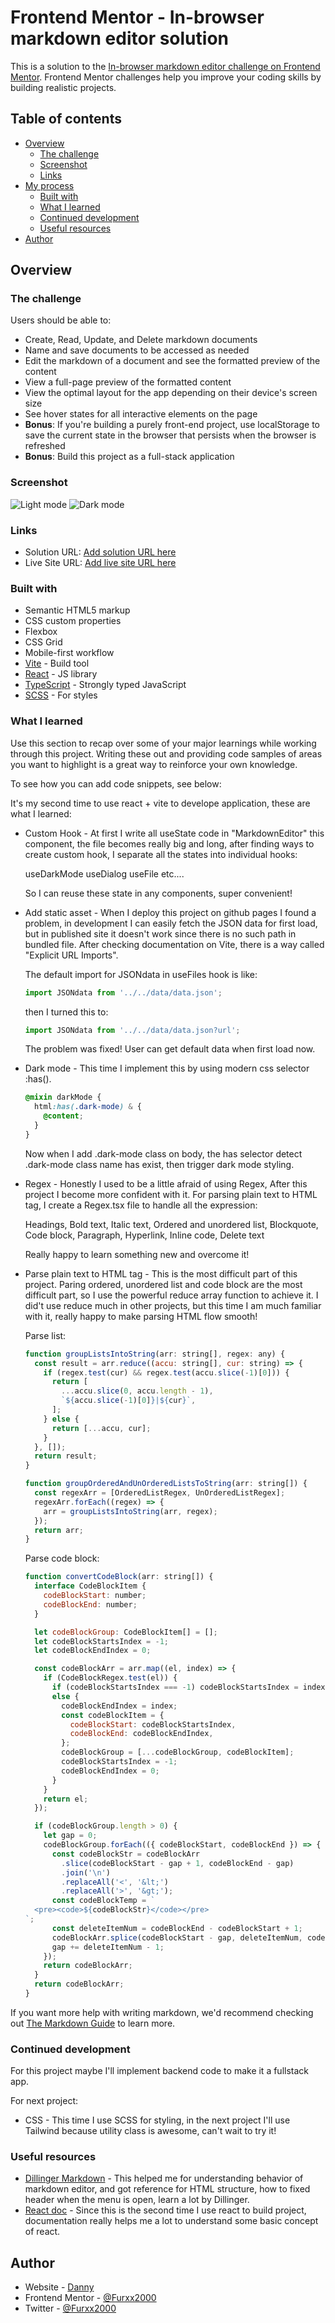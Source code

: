 # Frontend Mentor - In-browser markdown editor solution

This is a solution to the [In-browser markdown editor challenge on Frontend Mentor](https://www.frontendmentor.io/challenges/inbrowser-markdown-editor-r16TrrQX9). Frontend Mentor challenges help you improve your coding skills by building realistic projects.

## Table of contents

- [Overview](#overview)
  - [The challenge](#the-challenge)
  - [Screenshot](#screenshot)
  - [Links](#links)
- [My process](#my-process)
  - [Built with](#built-with)
  - [What I learned](#what-i-learned)
  - [Continued development](#continued-development)
  - [Useful resources](#useful-resources)
- [Author](#author)

## Overview

### The challenge

Users should be able to:

- Create, Read, Update, and Delete markdown documents
- Name and save documents to be accessed as needed
- Edit the markdown of a document and see the formatted preview of the content
- View a full-page preview of the formatted content
- View the optimal layout for the app depending on their device's screen size
- See hover states for all interactive elements on the page
- **Bonus**: If you're building a purely front-end project, use localStorage to save the current state in the browser that persists when the browser is refreshed
- **Bonus**: Build this project as a full-stack application

### Screenshot

![Light mode](./src/assets/Light%20mode.png)
![Dark mode](./src//assets/Dark%20mode.png)

### Links

- Solution URL: [Add solution URL here](https://github.com/Furxx2000/In-browser-markdown-editor)
- Live Site URL: [Add live site URL here](https://furxx2000.github.io/In-browser-markdown-editor/)

### Built with

- Semantic HTML5 markup
- CSS custom properties
- Flexbox
- CSS Grid
- Mobile-first workflow
- [Vite](https://vitejs.dev/) - Build tool
- [React](https://reactjs.org/) - JS library
- [TypeScript](https://www.typescriptlang.org/) - Strongly typed JavaScript
- [SCSS](https://sass-lang.com/) - For styles

### What I learned

Use this section to recap over some of your major learnings while working through this project. Writing these out and providing code samples of areas you want to highlight is a great way to reinforce your own knowledge.

To see how you can add code snippets, see below:

It's my second time to use react + vite to develope application, these are what I learned:

- Custom Hook - At first I write all useState code in "MarkdownEditor" this component, the file becomes really big and long,
  after finding ways to create custom hook, I separate all the states into individual hooks:

  useDarkMode
  useDialog
  useFile
  etc....

  So I can reuse these state in any components, super convenient!

- Add static asset - When I deploy this project on github pages I found a problem,
  in development I can easily fetch the JSON data for first load, but in published site it doesn't work since there is no such path in bundled file.
  After checking documentation on Vite, there is a way called "Explicit URL Imports".

  The default import for JSONdata in useFiles hook is like:

  ```js
  import JSONdata from '../../data/data.json';
  ```

  then I turned this to:

  ```js
  import JSONdata from '../../data/data.json?url';
  ```

  The problem was fixed! User can get default data when first load now.

- Dark mode - This time I implement this by using modern css selector :has().

  ```css
  @mixin darkMode {
    html:has(.dark-mode) & {
      @content;
    }
  }
  ```

  Now when I add .dark-mode class on body, the has selector detect .dark-mode class name has exist, then trigger dark mode styling.

- Regex - Honestly I used to be a little afraid of using Regex, After this project I become more confident with it.
  For parsing plain text to HTML tag, I create a Regex.tsx file to handle all the expression:

  Headings,
  Bold text,
  Italic text,
  Ordered and unordered list,
  Blockquote,
  Code block,
  Paragraph,
  Hyperlink,
  Inline code,
  Delete text

  Really happy to learn something new and overcome it!

- Parse plain text to HTML tag - This is the most difficult part of this project. Paring ordered, unordered list and code block are the most difficult
  part, so I use the powerful reduce array function to achieve it.
  I did't use reduce much in other projects, but this time I am much familiar with it, really happy to make parsing HTML flow smooth!

  Parse list:

  ```js
  function groupListsIntoString(arr: string[], regex: any) {
    const result = arr.reduce((accu: string[], cur: string) => {
      if (regex.test(cur) && regex.test(accu.slice(-1)[0])) {
        return [
          ...accu.slice(0, accu.length - 1),
          `${accu.slice(-1)[0]}|${cur}`,
        ];
      } else {
        return [...accu, cur];
      }
    }, []);
    return result;
  }

  function groupOrderedAndUnOrderedListsToString(arr: string[]) {
    const regexArr = [OrderedListRegex, UnOrderedListRegex];
    regexArr.forEach((regex) => {
      arr = groupListsIntoString(arr, regex);
    });
    return arr;
  }
  ```

  Parse code block:

  ```js
  function convertCodeBlock(arr: string[]) {
    interface CodeBlockItem {
      codeBlockStart: number;
      codeBlockEnd: number;
    }

    let codeBlockGroup: CodeBlockItem[] = [];
    let codeBlockStartsIndex = -1;
    let codeBlockEndIndex = 0;

    const codeBlockArr = arr.map((el, index) => {
      if (CodeBlockRegex.test(el)) {
        if (codeBlockStartsIndex === -1) codeBlockStartsIndex = index;
        else {
          codeBlockEndIndex = index;
          const codeBlockItem = {
            codeBlockStart: codeBlockStartsIndex,
            codeBlockEnd: codeBlockEndIndex,
          };
          codeBlockGroup = [...codeBlockGroup, codeBlockItem];
          codeBlockStartsIndex = -1;
          codeBlockEndIndex = 0;
        }
      }
      return el;
    });

    if (codeBlockGroup.length > 0) {
      let gap = 0;
      codeBlockGroup.forEach(({ codeBlockStart, codeBlockEnd }) => {
        const codeBlockStr = codeBlockArr
          .slice(codeBlockStart - gap + 1, codeBlockEnd - gap)
          .join('\n')
          .replaceAll('<', '&lt;')
          .replaceAll('>', '&gt;');
        const codeBlockTemp = `
    <pre><code>${codeBlockStr}</code></pre>
  `;
        const deleteItemNum = codeBlockEnd - codeBlockStart + 1;
        codeBlockArr.splice(codeBlockStart - gap, deleteItemNum, codeBlockTemp);
        gap += deleteItemNum - 1;
      });
      return codeBlockArr;
    }
    return codeBlockArr;
  }
  ```

If you want more help with writing markdown, we'd recommend checking out [The Markdown Guide](https://www.markdownguide.org/) to learn more.

### Continued development

For this project maybe I'll implement backend code to make it a fullstack app.

For next project:

- CSS - This time I use SCSS for styling, in the next project I'll use Tailwind because utility class is awesome, can't wait to try it!

### Useful resources

- [Dillinger Markdown](https://dillinger.io/) - This helped me for understanding behavior of markdown editor, and got reference for HTML structure, how to fixed header when the menu is open, learn a lot by Dillinger.
- [React doc](https://reactjs.org/docs/getting-started.html) - Since this is the second time I use react to build project, documentation really helps me a lot to understand some basic concept of react.

## Author

- Website - [Danny]()
- Frontend Mentor - [@Furxx2000](https://www.frontendmentor.io/profile/Furxx2000)
- Twitter - [@Furxx2000](https://www.twitter.com/Furxx2000)

